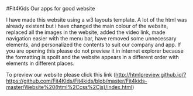#Fit4Kids
Our apps for good website

I have made this website using a w3 layouts template. A lot of the html was already existent but i have changed the main colour of the website, replaced all the images in the website, added the video link, made navigation easier with the menu bar, have removed some unnecessary elements, and personalized the contents to suit our company and app. If you are opening this please do not preview it in internet explorer because the formatting is spoilt and the website appears in a different order with elements in different places.

To preview our website please click this link (http://htmlpreview.github.io/?https://github.com/Fit4KIds/Fit4kids/blob/master/Fit4kids-master/Website%20(html%2Ccss%2Cjs)/index.html)
